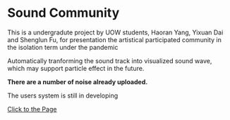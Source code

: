 # Sound Community
<p>This is a undergradute project by UOW students, Haoran Yang, Yixuan Dai and Shenglun Fu, for presentation the artistical participated community in the isolation term under the pandemic</p>
<p>Automatically tranforming the sound track into visualized sound wave, which may support particle effect in the future.</p>
<p><b>There are a number of noise already uploaded.</b></p>
<p>The users system is still in developing</p>

<a href="https://blackkcold.github.io/sound-community-uni-project/">Click to the Page<p></p></a>
